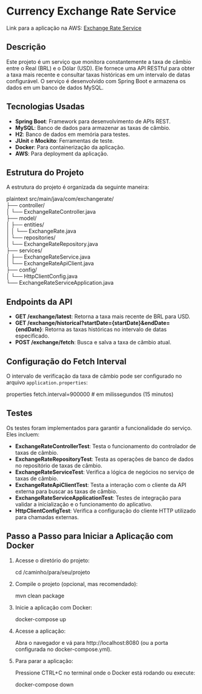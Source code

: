 # Currency Exchange Rate Service

Link para a aplicação na AWS: [Exchange Rate Service](http://ec2-13-59-200-165.us-east-2.compute.amazonaws.com:8080/)

## Descrição
Este projeto é um serviço que monitora constantemente a taxa de câmbio entre o Real (BRL) e o Dólar (USD). Ele fornece uma API RESTful para obter a taxa mais recente e consultar taxas históricas em um intervalo de datas configurável. O serviço é desenvolvido com Spring Boot e armazena os dados em um banco de dados MySQL.

## Tecnologias Usadas
- **Spring Boot**: Framework para desenvolvimento de APIs REST.
- **MySQL**: Banco de dados para armazenar as taxas de câmbio.
- **H2**: Banco de dados em memória para testes.
- **JUnit** e **Mockito**: Ferramentas de teste.
- **Docker**: Para containerização da aplicação.
- **AWS**: Para deployment da aplicação.

## Estrutura do Projeto
A estrutura do projeto é organizada da seguinte maneira:

plaintext
src/main/java/com/exchangerate/  
├── controller/  
│   └── ExchangeRateController.java  
├── model/  
│   ├── entities/  
│   │   └── ExchangeRate.java  
│   └── repositories/  
│       └── ExchangeRateRepository.java  
├── services/  
│   ├── ExchangeRateService.java  
│   └── ExchangeRateApiClient.java  
├── config/  
│   └── HttpClientConfig.java  
└── ExchangeRateServiceApplication.java

## Endpoints da API

- **GET /exchange/latest**: Retorna a taxa mais recente de BRL para USD.
- **GET /exchange/historical?startDate={startDate}&endDate={endDate}**: Retorna as taxas históricas no intervalo de datas especificado.
- **POST /exchange/fetch**: Busca e salva a taxa de câmbio atual.

## Configuração do Fetch Interval

O intervalo de verificação da taxa de câmbio pode ser configurado no arquivo `application.properties`:

properties
fetch.interval=900000 # em milissegundos (15 minutos)

## Testes

Os testes foram implementados para garantir a funcionalidade do serviço. Eles incluem:

- **ExchangeRateControllerTest**: Testa o funcionamento do controlador de taxas de câmbio.
- **ExchangeRateRepositoryTest**: Testa as operações de banco de dados no repositório de taxas de câmbio.
- **ExchangeRateServiceTest**: Verifica a lógica de negócios no serviço de taxas de câmbio.
- **ExchangeRateApiClientTest**: Testa a interação com o cliente da API externa para buscar as taxas de câmbio.
- **ExchangeRateServiceApplicationTest**: Testes de integração para validar a inicialização e o funcionamento do aplicativo.
- **HttpClientConfigTest**: Verifica a configuração do cliente HTTP utilizado para chamadas externas.

## Passo a Passo para Iniciar a Aplicação com Docker

1. Acesse o diretório do projeto:

   cd /caminho/para/seu/projeto

2. Compile o projeto (opcional, mas recomendado):

   mvn clean package

3. Inicie a aplicação com Docker:

   docker-compose up

4. Acesse a aplicação:

   Abra o navegador e vá para http://localhost:8080 (ou a porta configurada no docker-compose.yml).

5. Para parar a aplicação:

   Pressione CTRL+C no terminal onde o Docker está rodando ou execute:

   docker-compose down

